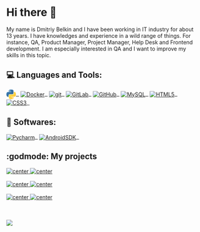 # Hi there 👋

<!--
**dmitriy-belkin/dmitriy-belkin** is a ✨ _special_ ✨ repository because its `README.md` (this file) appears on your GitHub profile.

Here are some ideas to get you started:

- 🔭 I’m currently working on ...
- 🌱 I’m currently learning ...
- 👯 I’m looking to collaborate on ...
- 🤔 I’m looking for help with ...
- 💬 Ask me about ...
- 📫 How to reach me: ...
- 😄 Pronouns: ...
- ⚡ Fun fact: ...
-->
My name is Dmitriy Belkin and I have been working in IT industry for about 13 years. I have knowledges and experience in a wild range of things. For instance, QA, Product Manager, Project Manager, Help Desk and Frontend development. I am especially interested in QA and I want to improve my skills in this topic.

## :computer: Languages and Tools:
<a href="https://www.python.org" target="_blank"><img align="center" alt="Python" width="25px" src="https://github.com/Aakarsh-B/trying-repos/blob/master/python-5.svg?raw=true"/>&nbsp;&nbsp;</a>
<a href="https://www.docker.com/" target="_blank"><img align="center" alt="Docker" width="30px" src="https://seeklogo.com/images/D/docker-logo-CF97D0124B-seeklogo.com.png" />&nbsp;&nbsp;</a>
<a href="https://git-scm.com/" target="_blank"><img align="center" alt="git" width="26px" src="https://www.vectorlogo.zone/logos/git-scm/git-scm-icon.svg" />&nbsp;&nbsp;</a>
<a href="https://gitlab.com/ruibeyd" target="_blank"><img align="center" alt="GitLab" width="26px" src="https://about.gitlab.com/images/devops-tools/gitlab-logo.svg" />&nbsp;&nbsp;</a>
<a href="https://github.com/dmitriy-belkin" target="_blank"><img align="center" alt="GitHub" width="36px" src="https://www.iconninja.com/files/604/580/1001/github-development-code-coding-program-programming-icon.svg" />&nbsp;&nbsp;</a>
<a href="https://www.mysql.com/" target="_blank"><img align="center" alt="MySQL" width="52px" src="https://www.vectorlogo.zone/logos/mysql/mysql-official.svg" />&nbsp;&nbsp;</a>
<a href="#" target="_blank"><img align="center" alt="HTML5" width="28px" src="https://upload.wikimedia.org/wikipedia/commons/6/61/HTML5_logo_and_wordmark.svg" />&nbsp;&nbsp;</a>
<a href="#" target="_blank"><img align="center" alt="CSS3" width="20px" src="https://upload.wikimedia.org/wikipedia/commons/d/d5/CSS3_logo_and_wordmark.svg" />&nbsp;&nbsp;</a>
<br />
## :flashlight: Softwares:
<a href="https://www.jetbrains.com/pycharm/" target="_blank"> <img align="center" alt="Pycharm" width="26px" src="https://upload.wikimedia.org/wikipedia/commons/1/1d/PyCharm_Icon.svg" />&nbsp;&nbsp;</a>
<a href="https://developer.android.com/studio" target="_blank"><img align="center" alt="AndroidSDK" width="26px" src="https://upload.wikimedia.org/wikipedia/commons/e/e3/Android_Studio_Icon_%282014-2019%29.svg" />&nbsp;&nbsp;</a>

## :godmode: My projects
<a href="https://github.com/dmitriy-belkin/sitemap-parser">
<img align="top" alt="center" src="https://github-readme-stats.vercel.app/api/pin/?username=dmitriy-belkin&repo=sitemap-parser&theme=default" />
</a>
<a href="https://github.com/dmitriy-belkin/platforma-gfc-gui-web-test">
<img align="top" alt="center" src="https://github-readme-stats.vercel.app/api/pin/?username=dmitriy-belkin&repo=platforma-gfc-gui-web-test&theme=default" />
</a>
<br />
<br />
<a href="https://github.com/dmitriy-belkin/csssr">
<img align="top" alt="center" src="https://github-readme-stats.vercel.app/api/pin/?username=dmitriy-belkin&repo=csssr&theme=default" />
</a>
<a href="https://github.com/dmitriy-belkin/platform-gfc-appium">
<img align="top" alt="center" src="https://github-readme-stats.vercel.app/api/pin/?username=dmitriy-belkin&repo=platform-gfc-appium&theme=default" />
</a>
<br />
<br />
<a href="https://github.com/dmitriy-belkin/calculator">
<img align="top" alt="center" src="https://github-readme-stats.vercel.app/api/pin/?username=dmitriy-belkin&repo=calculator&theme=default" />
</a>
<a href="https://github.com/dmitriy-belkin/python_addressbook">
<img align="top" alt="center" src="https://github-readme-stats.vercel.app/api/pin/?username=dmitriy-belkin&repo=python_addressbook&theme=default" />
</a>

<br />
<br />
<br />
<br />
<img src="https://visitor-badge.laobi.icu/badge?page_id=dmitriy-belkin"/> 
